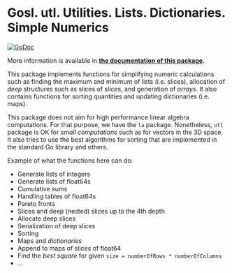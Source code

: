 # Gosl. utl. Utilities. Lists. Dictionaries. Simple Numerics

[![GoDoc](https://pkg.go.dev/github.com/cpmech/gosl/utl?status.svg)](https://pkg.go.dev/github.com/cpmech/gosl/utl) 

More information is available in **[the documentation of this package](https://pkg.go.dev/github.com/cpmech/gosl/utl).**

This package implements functions for simplifying numeric calculations such as finding the maximum
and minimum of lists (i.e. slices), allocation of _deep_ structures such as slices of slices, and
generation of _arrays_. It also contains functions for sorting quantities and updating dictionaries
(i.e. maps).

This package does not aim for high performance linear algebra computations. For that purpose, we
have the `la` package. Nonetheless, `utl` package is OK for _small computations_ such as for vectors
in the 3D space. It also tries to use the best algorithms for sorting that are implemented in the
standard Go library and others.

Example of what the functions here can do:
* Generate lists of integers
* Generate lists of float64s
* Cumulative sums
* Handling tables of float64s
* Pareto fronts
* Slices and deep (nested) slices up to the 4th depth
* Allocate deep slices
* Serialization of deep slices
* Sorting
* Maps and _dictionaries_
* Append to maps of slices of float64
* Find the _best square_ for given `size = numberOfRows * numberOfColumns`
* ...
